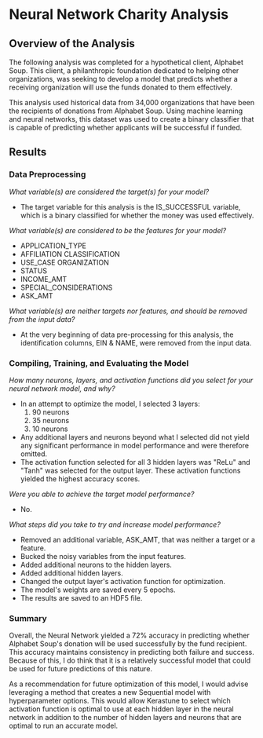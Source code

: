 # Neural Network Charity Analysis

## Overview of the Analysis

The following analysis was completed for a hypothetical client, Alphabet Soup. This client, a philanthropic foundation dedicated to helping other organizations, was seeking to develop a model that predicts whether a receiving organization will use the funds donated to them effectively. 

This analysis used historical data from 34,000 organizations that have been the recipients of donations from Alphabet Soup. Using machine learning and neural networks, this dataset was used to create a binary classifier that is capable of predicting whether applicants will be successful if funded. 

## Results

### Data Preprocessing

_What variable(s) are considered the target(s) for your model?_

  - The target variable for this analysis is the IS_SUCCESSFUL variable, which is a binary classified for whether the money was used effectively.
  
_What variable(s) are considered to be the features for your model?_

  - APPLICATION_TYPE
  - AFFILIATION	CLASSIFICATION	
  - USE_CASE	ORGANIZATION	
  - STATUS	
  - INCOME_AMT	
  - SPECIAL_CONSIDERATIONS	
  - ASK_AMT
 
_What variable(s) are neither targets nor features, and should be removed from the input data?_

  - At the very beginning of data pre-processing for this analysis, the identification columns, EIN & NAME, were removed from the input data. 

### Compiling, Training, and Evaluating the Model

_How many neurons, layers, and activation functions did you select for your neural network model, and why?_

  - In an attempt to optimize the model, I selected 3 layers:
      1. 90 neurons
      2. 35 neurons
      3. 10 neurons
  - Any additional layers and neurons beyond what I selected did not yield any significant performance in model performance and were therefore omitted. 
  - The activation function selected for all 3 hidden layers was "ReLu" and "Tanh" was selected for the output layer. These activation functions yielded the highest accuracy scores. 

_Were you able to achieve the target model performance?_
  - No.
  
_What steps did you take to try and increase model performance?_
  - Removed an additional variable, ASK_AMT, that was neither a target or a feature.
  - Bucked the noisy variables from the input features.
  - Added additional neurons to the hidden layers.
  - Added additional hidden layers. 
  - Changed the output layer's activation function for optimization.
  - The model's weights are saved every 5 epochs.
  - The results are saved to an HDF5 file.

### Summary

Overall, the Neural Network yielded a 72% accuracy in predicting whether Alphabet Soup's donation will be used successfully by the fund recipient. This accuracy maintains consistency in predicting both failure and success. Because of this, I do think that it is a relatively successful model that could be used for future predictions of this nature. 

As a recommendation for future optimization of this model, I would advise leveraging a method that creates a new Sequential model with hyperparameter options. This would allow Kerastune to select which activation function is optimal to use at each hidden layer in the neural network in addition to the number of hidden layers and neurons that are optimal to run an accurate model. 

